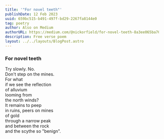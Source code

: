 ```yaml
---
title: '"For novel teeth"'
publishDate: 12 Feb 2023
uuid: 659bc515-b491-497f-bd29-2267fa8144e0
tag: poetry
author: Also on Medium
authorURL: https://medium.com/@nickorfield/for-novel-teeth-8a3ee065ba70
description: Free verse poem
layout: ../../layouts/BlogPost.astro
---
```

### **For novel teeth**

Try slowly. No.\
Don't step on the mines.\
For what\
if we see the reflection\
of alluvium\
looming from\
the north winds?\
It remains to peep\
in ruins, peers on mines\
of gold\
through a narrow peak\
and between the rock\
and the scythe so "benign".